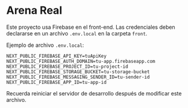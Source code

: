 # Arena Real

Este proyecto usa Firebase en el front-end. Las credenciales deben declararse en un archivo `.env.local` en la carpeta `front`.

Ejemplo de archivo `.env.local`:

```env
NEXT_PUBLIC_FIREBASE_API_KEY=tuApiKey
NEXT_PUBLIC_FIREBASE_AUTH_DOMAIN=tu-app.firebaseapp.com
NEXT_PUBLIC_FIREBASE_PROJECT_ID=tu-project-id
NEXT_PUBLIC_FIREBASE_STORAGE_BUCKET=tu-storage-bucket
NEXT_PUBLIC_FIREBASE_MESSAGING_SENDER_ID=tu-sender-id
NEXT_PUBLIC_FIREBASE_APP_ID=tu-app-id
```

Recuerda reiniciar el servidor de desarrollo después de modificar este archivo.
